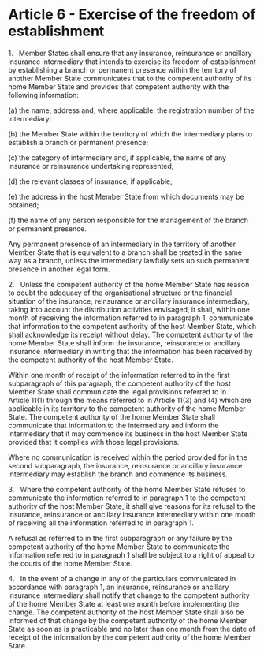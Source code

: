 # Article 6 - Exercise of the freedom of establishment


1.   Member States shall ensure that any insurance, reinsurance or ancillary insurance intermediary that intends to exercise its freedom of establishment by establishing a branch or permanent presence within the territory of another Member State communicates that to the competent authority of its home Member State and provides that competent authority with the following information:

(a) the name, address and, where applicable, the registration number of the intermediary;

(b) the Member State within the territory of which the intermediary plans to establish a branch or permanent presence;

(c) the category of intermediary and, if applicable, the name of any insurance or reinsurance undertaking represented;

(d) the relevant classes of insurance, if applicable;

(e) the address in the host Member State from which documents may be obtained;

(f) the name of any person responsible for the management of the branch or permanent presence.

Any permanent presence of an intermediary in the territory of another Member State that is equivalent to a branch shall be treated in the same way as a branch, unless the intermediary lawfully sets up such permanent presence in another legal form.

2.   Unless the competent authority of the home Member State has reason to doubt the adequacy of the organisational structure or the financial situation of the insurance, reinsurance or ancillary insurance intermediary, taking into account the distribution activities envisaged, it shall, within one month of receiving the information referred to in paragraph 1, communicate that information to the competent authority of the host Member State, which shall acknowledge its receipt without delay. The competent authority of the home Member State shall inform the insurance, reinsurance or ancillary insurance intermediary in writing that the information has been received by the competent authority of the host Member State.

Within one month of receipt of the information referred to in the first subparagraph of this paragraph, the competent authority of the host Member State shall communicate the legal provisions referred to in Article 11(1) through the means referred to in Article 11(3) and (4) which are applicable in its territory to the competent authority of the home Member State. The competent authority of the home Member State shall communicate that information to the intermediary and inform the intermediary that it may commence its business in the host Member State provided that it complies with those legal provisions.

Where no communication is received within the period provided for in the second subparagraph, the insurance, reinsurance or ancillary insurance intermediary may establish the branch and commence its business.

3.   Where the competent authority of the home Member State refuses to communicate the information referred to in paragraph 1 to the competent authority of the host Member State, it shall give reasons for its refusal to the insurance, reinsurance or ancillary insurance intermediary within one month of receiving all the information referred to in paragraph 1.

A refusal as referred to in the first subparagraph or any failure by the competent authority of the home Member State to communicate the information referred to in paragraph 1 shall be subject to a right of appeal to the courts of the home Member State.

4.   In the event of a change in any of the particulars communicated in accordance with paragraph 1, an insurance, reinsurance or ancillary insurance intermediary shall notify that change to the competent authority of the home Member State at least one month before implementing the change. The competent authority of the host Member State shall also be informed of that change by the competent authority of the home Member State as soon as is practicable and no later than one month from the date of receipt of the information by the competent authority of the home Member State.
